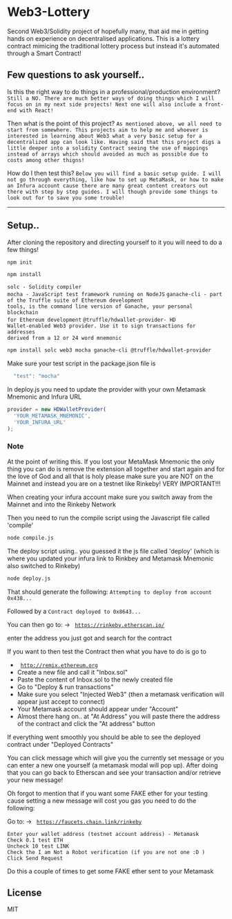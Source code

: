 # Web3-Lottery
Second Web3/Solidity project of hopefully many, that aid me in getting hands on experience on decentralised applications. This is a lottery contract mimicing the traditional lottery process but instead it's automated through a Smart Contract!

## Few questions to ask yourself..

Is this the right way to do things in a professional/production environment?
  `Still a NO. There are much better ways of doing things which I will focus on in my next side projects! Next one will also include a front-end with React!`

Then what is the point of this project?
  `As mentioned above, we all need to start from somewhere. This projects aim to help me and whoever is interested in learning about Web3 what a very basic setup for a decentralized app can look like. Having said that this project digs a little deeper into a solidity Contract seeing the use of mappings instead of arrays which should avoided as much as possible due to costs among other thigns!`

How do I then test this?
  `Below you will find a basic setup guide. I will not go through everything, like how to set up MetaMask, or how to make an Infura account cause there are many great content creators out there with step by step guides. I will though provide some things to look out for to save you some trouble!`


---------------------------------------------------------------------------------------------------------------------------------------------------------------
## Setup..

After cloning the repository and directing yourself to it you will need to do a few things!

```sh
npm init
```

```sh
npm install
```

<code>solc - Solidity compiler</code>  
<code>mocha - JavaScript test framework running on NodeJS</code>
<code>ganache-cli - part of the Truffle suite of Ethereum development tools, is the command line version of Ganache, your personal blockchain for Ethereum development</code>
<code>@truffle/hdwallet-provider- HD Wallet-enabled Web3 provider. Use it to sign transactions for addresses derived from a 12 or 24 word mnemonic</code>


```sh
npm install solc web3 mocha ganache-cli @truffle/hdwallet-provider
```

Make sure your test script in the package.json file is
  ```js
    "test": "mocha"
  ```

In deploy.js you need to update the provider with your own Metamask Mnemonic and Infura URL
```js
provider = new HDWalletProvider(
  'YOUR_METAMASK_MNEMONIC',
  'YOUR_INFURA_URL'
);
```

<h3>Note</h3>
  At the point of writing this. If you lost your MetaMask Mnemonic the only thing you can do is remove the extension all together and start again and for the love of God and all that is holy please make sure you are <bold>NOT</bold> on the Mainnet and instead you are on a testnet like Rinkeby! VERY IMPORTANT!!!

  When creating your infura account make sure you switch away from the Mainnet and into the Rinkeby Network

Then you need to run the compile script using the Javascript file called 'compile'
```sh
node compile.js
```

The deploy script using.. you guessed it the js file called 'deploy' (which is where you updated your infura link to Rinkbey and Metamask Mnemonic also switched to Rinkeby)
```sh
node deploy.js
```

That should generate the following:
  `Attempting to deploy from account 0x438...`

Followed by a
  `Contract deployed to 0x8643...`

You can then go to:
  -> <code> https://rinkeby.etherscan.io/ </code>

  enter the address you just got and search for the contract

If you want to then test the Contract then what you have to do is go to
  - <code> http://remix.ethereum.org </code>
  - Create a new file and call it "Inbox.sol"
  - Paste the content of Inbox.sol to the newly created file
  - Go to "Deploy & run transactions"
  - Make sure you select "Injected Web3" (then a metamask verification will appear just accept to connect)
  - Your Metamask account should appear under "Account"
  - Almost there hang on.. at "At Address" you will paste there the address of the contract and click the "At address" button

If everything went smoothly you should be able to see the deployed contract under "Deployed Contracts"

You can click message which will give you the currently set message or you can enter a new one yourself (a metamask modal will pop up).
After doing that you can go back to Etherscan and see your transaction and/or retrieve your new message!

Oh forgot to mention that if you want some FAKE ether for your testing cause setting a new message will cost you gas you need to do the following:

Go to:
  -> <code> https://faucets.chain.link/rinkeby </code>

    Enter your wallet address (testnet account address) - Metamask
    Check 0.1 test ETH
    Uncheck 10 test LINK
    Check the I am Not a Robot verification (if you are not one :D )
    Click Send Request

Do this a couple of times to get some FAKE ether sent to your Metamask

## License
MIT
